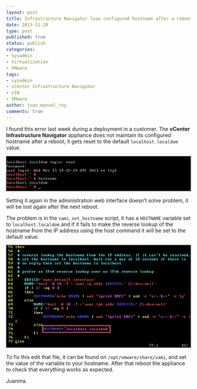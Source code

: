 ```yaml
---
layout: post
title: Infrastructure Navigator lose configured hostname after a reboot
date: 2013-11-20
type: post
published: true
status: publish
categories:
- Sysadmin
- Virtualization
- VMware
tags:
- sysadmin
- vCenter Infrastructure Navigator
- vIN
- VMware
author: juan_manuel_rey
comments: true
---
```


I found this error last week during a deployment in a customer. The **vCenter Infrastructure Navigator** appliance does not maintain its configured hostname after a reboot, it gets reset to the default `localhost.localdom` value.

[![](/images/vin_fail_hostname.png "vIN hostname")]({{site.url}}/images/vin_fail_hostname.png)

Setting it again in the administration web interface doesn’t solve problem, it will be lost again after the next reboot.

The problem is in the `vami_set_hostname` script, it has a `HOSTNAME` variable set to `localhost.localdom` and if it fails to make the reverse lookup of the hostname from the IP address using the host command it will be set to the default value.

[![](/images/vami_script_hostname_variable.png "HOSTNAME variable")]({{site.url}}/images/vami_script_hostname_variable.png)

To fix this edit that file, it can be found on `/opt/vmware/share/vami`, and set the value of the variable to your hostname. After that reboot the appliance to check that everything works as expected.

Juanma.
